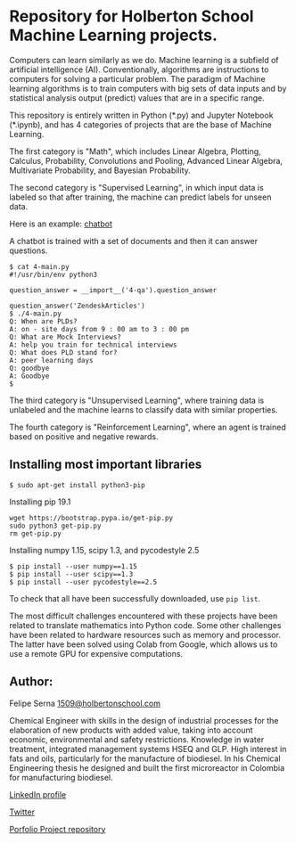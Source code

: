 # Repository for Holberton School Machine Learning projects.
Computers can learn similarly as we do. Machine learning is a subfield of artificial intelligence (AI). Conventionally, algorithms are instructions to computers for solving a particular problem. The paradigm of Machine learning algorithms is to train computers with big sets of data inputs and by statistical analysis output (predict) values that are in a specific range.

This repository is entirely written in Python (*.py) and Jupyter Notebook (\*.ipynb), and has 4 categories of projects that are the base of Machine Learning.

The first category is "Math", which includes Linear Algebra, Plotting, Calculus, Probability, Convolutions and Pooling, Advanced Linear Algebra, Multivariate Probability, and Bayesian Probability.

The second category is "Supervised Learning", in which input data is labeled so that after training, the machine can predict labels for unseen data.

Here is an example: [chatbot](https://github.com/felipeserna/holbertonschool-machine_learning/tree/master/supervised_learning/0x13-qa_bot)

A chatbot is trained with a set of documents and then it can answer questions.
```
$ cat 4-main.py
#!/usr/bin/env python3

question_answer = __import__('4-qa').question_answer

question_answer('ZendeskArticles')
$ ./4-main.py
Q: When are PLDs?
A: on - site days from 9 : 00 am to 3 : 00 pm
Q: What are Mock Interviews?
A: help you train for technical interviews
Q: What does PLD stand for?
A: peer learning days
Q: goodbye
A: Goodbye
$
```

The third category is "Unsupervised Learning", where training data is unlabeled and the machine learns to classify data with similar properties.

The fourth category is "Reinforcement Learning", where an agent is trained based on positive and negative rewards.

## Installing most important libraries
```
$ sudo apt-get install python3-pip
```
Installing pip 19.1
```
wget https://bootstrap.pypa.io/get-pip.py
sudo python3 get-pip.py
rm get-pip.py
```
Installing numpy 1.15, scipy 1.3, and pycodestyle 2.5
```
$ pip install --user numpy==1.15
$ pip install --user scipy==1.3
$ pip install --user pycodestyle==2.5
```
To check that all have been successfully downloaded, use `pip list`.

The most difficult challenges encountered with these projects have been related to translate mathematics into Python code. Some other challenges have been related to hardware resources such as memory and processor. The latter have been solved using Colab from Google, which allows us to use a remote GPU for expensive computations.

## Author:
Felipe Serna <1509@holbertonschool.com>

Chemical Engineer with skills in the design of industrial processes for the elaboration of new products with added value, taking into account economic, environmental and safety restrictions. Knowledge in water treatment, integrated management systems HSEQ and GLP. High interest in fats and oils, particularly for the manufacture of biodiesel. In his Chemical Engineering thesis he designed and built the first microreactor in Colombia for manufacturing biodiesel.

[LinkedIn profile](https://www.linkedin.com/in/felipesernabarbosa/)

[Twitter](https://twitter.com/felipesernabar1)

[Porfolio Project repository](https://github.com/skillshare-mentorship/holberton-live-experience)
